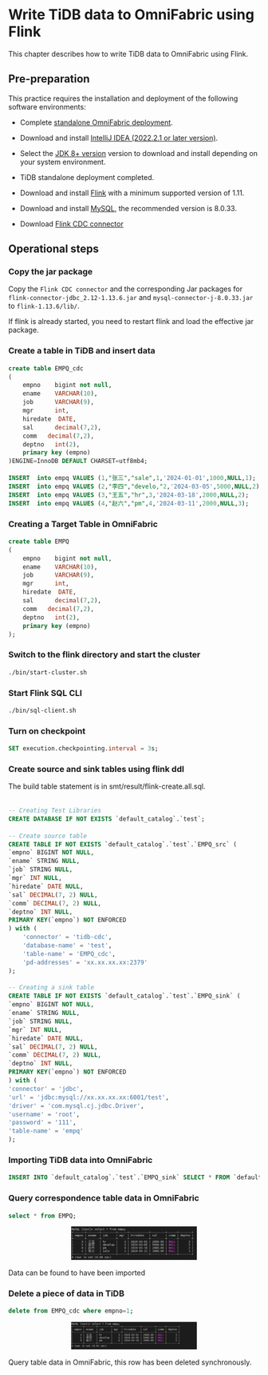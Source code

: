 # Write TiDB data to OmniFabric using Flink

This chapter describes how to write TiDB data to OmniFabric using Flink.

## Pre-preparation

This practice requires the installation and deployment of the following software environments:

- Complete [standalone OmniFabric deployment](../../../../Get-Started/install-standalone-matrixone.md).

- Download and install [lntelliJ IDEA (2022.2.1 or later version)](https://www.jetbrains.com/idea/download/).

- Select the [JDK 8+ version](https://www.oracle.com/sg/java/technologies/javase/javase8-archive-downloads.html) version to download and install depending on your system environment.

- TiDB standalone deployment completed.

- Download and install [Flink](https://archive.apache.org/dist/flink/flink-1.17.0/flink-1.17.0-bin-scala_2.12.tgz) with a minimum supported version of 1.11.

- Download and install [MySQL](https://downloads.mysql.com/archives/get/p/23/file/mysql-server_8.0.33-1ubuntu23.04_amd64.deb-bundle.tar), the recommended version is 8.0.33.

- Download [Flink CDC connector](https://repo1.maven.org/maven2/com/ververica/flink-sql-connector-tidb-cdc/2.2.1/flink-sql-connector-tidb-cdc-2.2.1.jar)

## Operational steps

### Copy the jar package

Copy the `Flink CDC connector` and the corresponding Jar packages for `flink-connector-jdbc_2.12-1.13.6.jar` and `mysql-connector-j-8.0.33.jar` to `flink-1.13.6/lib/`.

If flink is already started, you need to restart flink and load the effective jar package.

### Create a table in TiDB and insert data

```sql
create table EMPQ_cdc
(
    empno    bigint not null,
    ename    VARCHAR(10),
    job      VARCHAR(9),
    mgr      int,
    hiredate  DATE,
    sal      decimal(7,2),
    comm   decimal(7,2),
    deptno   int(2),
    primary key (empno)
)ENGINE=InnoDB DEFAULT CHARSET=utf8mb4;

INSERT  into empq VALUES (1,"张三","sale",1,'2024-01-01',1000,NULL,1);
INSERT  into empq VALUES (2,"李四","develo,"2,'2024-03-05',5000,NULL,2);
INSERT  into empq VALUES (3,"王五","hr",3,'2024-03-18',2000,NULL,2);
INSERT  into empq VALUES (4,"赵六","pm",4,'2024-03-11',2000,NULL,3);
```

### Creating a Target Table in OmniFabric

```sql
create table EMPQ
(
    empno    bigint not null,
    ename    VARCHAR(10),
    job      VARCHAR(9),
    mgr      int,
    hiredate  DATE,
    sal      decimal(7,2),
    comm   decimal(7,2),
    deptno   int(2),
    primary key (empno)
);
```

### Switch to the flink directory and start the cluster

```bash
./bin/start-cluster.sh
```

### Start Flink SQL CLI

```bash
./bin/sql-client.sh
```

### Turn on checkpoint

```sql
SET execution.checkpointing.interval = 3s;
```

### Create source and sink tables using flink ddl

The build table statement is in smt/result/flink-create.all.sql.

```sql

-- Creating Test Libraries
CREATE DATABASE IF NOT EXISTS `default_catalog`.`test`;

-- Create source table
CREATE TABLE IF NOT EXISTS `default_catalog`.`test`.`EMPQ_src` (
`empno` BIGINT NOT NULL,
`ename` STRING NULL,
`job` STRING NULL,
`mgr` INT NULL,
`hiredate` DATE NULL,
`sal` DECIMAL(7, 2) NULL,
`comm` DECIMAL(7, 2) NULL,
`deptno` INT NULL,
PRIMARY KEY(`empno`) NOT ENFORCED
) with (
    'connector' = 'tidb-cdc',
    'database-name' = 'test',
    'table-name' = 'EMPQ_cdc',
    'pd-addresses' = 'xx.xx.xx.xx:2379'
);

-- Creating a sink table
CREATE TABLE IF NOT EXISTS `default_catalog`.`test`.`EMPQ_sink` (
`empno` BIGINT NOT NULL,
`ename` STRING NULL,
`job` STRING NULL,
`mgr` INT NULL,
`hiredate` DATE NULL,
`sal` DECIMAL(7, 2) NULL,
`comm` DECIMAL(7, 2) NULL,
`deptno` INT NULL,
PRIMARY KEY(`empno`) NOT ENFORCED
) with (
'connector' = 'jdbc',
'url' = 'jdbc:mysql://xx.xx.xx.xx:6001/test',
'driver' = 'com.mysql.cj.jdbc.Driver',
'username' = 'root',
'password' = '111',
'table-name' = 'empq'
);
```

### Importing TiDB data into OmniFabric

```sql
INSERT INTO `default_catalog`.`test`.`EMPQ_sink` SELECT * FROM `default_catalog`.`test`.`EMPQ_src`;
```

### Query correspondence table data in OmniFabric

```sql
select * from EMPQ;
```

<div align="center">
    <img src=https://github.com/matrixorigin/artwork/blob/main/docs/develop/flink/flink-tidb-01.jpg?raw=true width=50% heigth=50%/>
</div>

Data can be found to have been imported

### Delete a piece of data in TiDB

```sql
delete from EMPQ_cdc where empno=1;
```

<div align="center">
    <img src=https://github.com/matrixorigin/artwork/blob/main/docs/develop/flink/flink-tidb-02.jpg?raw=true width=50% heigth=50%/>
</div>

Query table data in OmniFabric, this row has been deleted synchronously.
